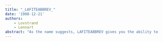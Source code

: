 ```yaml
---
title: "_LAFITEABBREV_"
date: '1988-12-21'
authors: 
    - Lovstrand
    - Lennart
abstract: "As the name suggests, LAFITEABBREV gives you the ability to refer to mail addresses using personal, easy to remember abbreviations. In addition to this rather straight forward string-to string text substitution, LAFITEABBREV will also do pattern matching using multiple wildcards in both the abbreviation and fully expanded strings."
---
```


